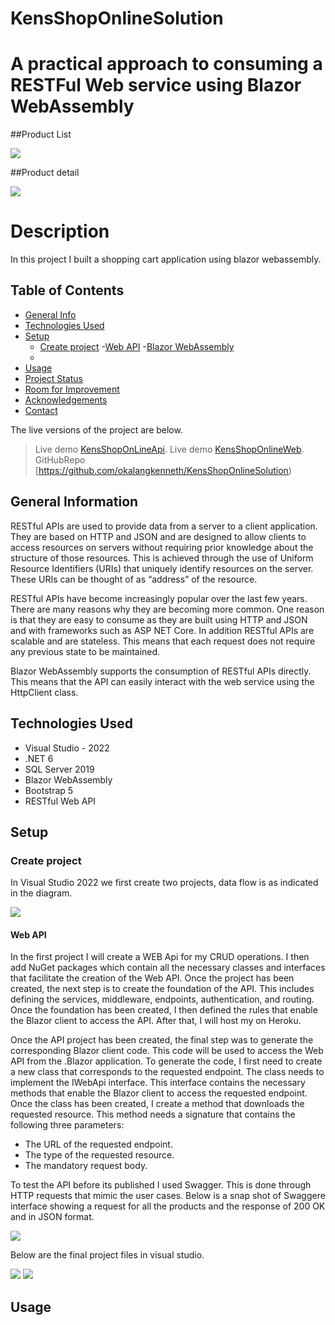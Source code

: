 # KensShopOnlineSolution
# A practical approach to consuming a RESTFul Web service using Blazor WebAssembly
##Product List

 <img src="KenShopOnlineImages\Product List.jpg">
 
##Product detail

<img src="KenShopOnlineImages\Product details.jpg">

# Description

In this project I built a  shopping cart application using blazor webassembly.

## Table of Contents
* [General Info](#general-info)
* [Technologies Used](#technologies-used)
* [Setup](#setup)
    - [Create project](#create-project)
      -[Web API](#web-api)
      -[Blazor WebAssembly](#blazor-webassembly)
    - 
* [Usage](#usage)
* [Project Status](#project-status)
* [Room for Improvement](#room-for-improvement)
* [Acknowledgements](#acknowledgements)
* [Contact](#contact)                                                                                               
 <!--* [Screenshots](#screenshots)-->                                           
 <!--* [Features](#features)-->
  <!-- * [License](#license) -->
  
  The live versions of the project are below.
> Live demo [KensShopOnLineApi](https://www.example.com). <!-- If you have the project hosted somewhere, include the link here. -->
> Live demo [KensShopOnlineWeb](https://www.example.com). <!-- If you have the project hosted somewhere, include the link here. -->
> GitHubRepo [https://github.com/okalangkenneth/KensShopOnlineSolution)




## General Information
RESTful APIs are used to provide data from a server to a client application. They are based on HTTP and JSON and are designed to allow clients to access resources on servers without requiring prior knowledge about the structure of those resources. This is achieved through the use of Uniform Resource Identifiers (URIs) that uniquely identify resources on the server. These URIs can be thought of as “address” of the resource.

RESTful APIs have become increasingly popular over the last few years. There are many reasons why they are becoming more common. One reason is that they are easy to consume as they are built using HTTP and JSON and with frameworks such as ASP NET Core. In addition RESTful APIs are scalable and are stateless. This means that each request does not require any previous state to be maintained.

Blazor WebAssembly supports the consumption of RESTful APIs directly. This means that the API can easily interact with the web service using the HttpClient class.



<!-- ## Features
Our APIs is consumed using the C# programming language that supports HTTP requests.
RESTful API allows developers to create applications and web services by focusing solely on the interaction with clients rather than details regarding implementation.Web browsers need to send HTTP requests to servers via URLs through HTTP method verbs(GET /POST/PUT etc).A request sent via GET verb retrieves files from a server while PUT or POST sends updates to the server depending on whether we want to add new records or update existing ones respectively.-->





## Technologies Used
- Visual Studio - 2022
- .NET 6 
- SQL Server 2019
- Blazor WebAssembly
- Bootstrap 5
- RESTful Web API

## Setup
<!--Project requirements/dependencies list. A requirements.txt or a Pipfile.lock file perhaps and its location.

How to install / setup one's local environment / get started with the project.-->
### Create project

In Visual Studio 2022 we first create two projects, data flow is as indicated in the diagram. 



<img src="WorkFlow.jpg">

#### Web API
In the first project I will create a WEB Api for my CRUD operations. I then add NuGet packages which contain all the necessary classes and interfaces that facilitate the creation of the Web API. Once the project has been created, the next step is to create the foundation of the API. This includes defining the services, middleware, endpoints, authentication, and routing.
Once the foundation has been created, I then defined the rules that enable the Blazor client to access the API. After that, I will host my on Heroku. 

Once the API project has been created, the final step was to generate the corresponding Blazor client code. This code will be used to access the Web API from the .Blazor application. To generate the code, I first need to create a new class that corresponds to the requested endpoint. The class needs to implement the IWebApi interface. This interface contains the necessary methods that enable the Blazor client to access the requested endpoint. Once the class has been created, I create a method that downloads the requested resource. This method needs a signature that contains the following three parameters:

- The URL of the requested endpoint.
- The type of the requested resource.
- The mandatory request body.


To test the API before its published I  used Swagger. This is done through HTTP requests that mimic the user cases. Below is a snap shot of Swaggere interface showing a request for all the products and  the response of 200 OK and in JSON format.

<img src="KenShopOnlineImages\Swagger.jpg">


Below are the final project files in visual studio.

<img src="KenShopOnlineImages\ProjectFiles.jpg">


<img src="KenShopOnlineImages\.jpg">



<!-- If you have screenshots you'd like to share, include them here. -->




## Usage


<!--In order to interact with data from the SQL server , we use RESTful API. The API project includes a swagger interface which has the products and shopping cart resources.  

Swagger helps in generating the API documentation for the code and makes it easier to share the API with others as well as keep track of changes to the API. It has futures like versioning, validation, authentication and caching.

<img src="SwedenTourInfoImages\Swagger.png">

To consume the API a second project, KensShopOnline.Web is built.


## Project Status
Project is: _in progress_.


## Room for Improvement


Room for improvement:
- Improvement to be done 1
- Improvement to be done 2

To do:
- Feature to be added 1
- Feature to be added 2


## Acknowledgements

- This project was inspired by [Farm Logs](https://farmlogs.com/). A farm management app, designed to help farmers execute their grain marketing decisions.
- This project was based on [this tutorial](https://www.udemy.com/course/aspnet-core-angular/).
- Many thanks to Mosh Hamedani


## Contact
Created by [Kenneth Okalang](https://okalangkenneth.com) - feel free to contact me!


<!-- Optional -->
<!-- ## License -->
<!-- This project is open source and available under the [... License](). -->

<!-- You don't have to include all sections - just the one's relevant to your project -->
